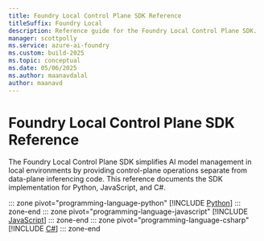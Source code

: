 ```yaml
---
title: Foundry Local Control Plane SDK Reference
titleSuffix: Foundry Local
description: Reference guide for the Foundry Local Control Plane SDK.
manager: scottpolly
ms.service: azure-ai-foundry
ms.custom: build-2025
ms.topic: conceptual
ms.date: 05/06/2025
ms.author: maanavdalal
author: maanavd
---
```


# Foundry Local Control Plane SDK Reference

The Foundry Local Control Plane SDK simplifies AI model management in local environments by providing control-plane operations separate from data-plane inferencing code. This reference documents the SDK implementation for Python, JavaScript, and C#.

::: zone pivot="programming-language-python"
[!INCLUDE [Python](../includes/sdk-examples/python.md)]
::: zone-end
::: zone pivot="programming-language-javascript"
[!INCLUDE [JavaScript](../includes/sdk-examples/javascript.md)]
::: zone-end
::: zone pivot="programming-language-csharp"
[!INCLUDE [C#](../includes/sdk-examples/csharp.md)]
::: zone-end
